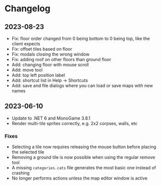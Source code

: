 # Changelog

## 2023-08-23
* Fix: floor order changed from 0 being bottom to 0 being top, like the client expects
* Fix: offset tiles based on floor
* Fix: modals closing the wrong window
* Fix: adding roof on other floors than ground floor
* Add: changing floor with mouse scroll
* Add: move tool
* Add: top left position label
* Add: shortcut list in Help -> Shortcuts
* Add: save and file dialogs where you can load or save maps with new names

## 2023-06-10
* Update to .NET 6 and MonoGame 3.8.1
* Render multi-tile sprites correctly, e.g. 2x2 corpses, walls, etc

### Fixes
* Selecting a tile now requires releasing the mouse button before placing the selected tile
* Removing a ground tile is now possible when using the regular remove tool
* A missing `categories.cats` file generates the most basic one instead of crashing
* No longer performs actions unless the map editor window is active
